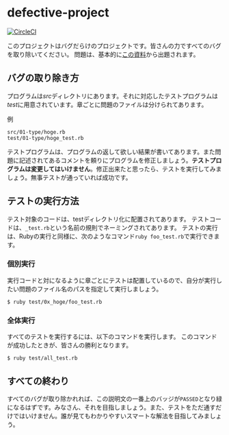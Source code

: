 # defective-project

[![CircleCI](https://circleci.com/gh/sccp2017/defective-project.svg?style=svg)](https://circleci.com/gh/sccp2017/defective-project)

このプロジェクトはバグだらけのプロジェクトです。皆さんの力ですべてのバグを取り除いてください。
問題は、基本的に[この資料](http://nbviewer.jupyter.org/github/SCCP2016/Document-rubytutorial-on-jupyter/tree/master/)から出題されます。

## バグの取り除き方

プログラムは*src*ディレクトリにあります。それに対応したテストプログラムは*test*に用意されています。章ごとに問題のファイルは分けられてあります。

例

```
src/01-type/hoge.rb
test/01-type/hoge_test.rb
```

テストプログラムは、プログラムの返して欲しい結果が書いてあります。また問題に記述されてあるコメントを頼りにプログラムを修正しましょう。**テストプログラムは変更してはいけません**。修正出来たと思ったら、テストを実行してみましょう。無事テストが通っていれば成功です。

## テストの実行方法

テスト対象のコードは、testディレクトリ化に配置されてあります。
テストコードは、```_test.rb```という名前の規則でネーミングされてあります。
テストの実行は、Rubyの実行と同様に、次のようなコマンド```ruby foo_test.rb```で実行できます。

### 個別実行

実行コードと対になるように章ごとにテストは配置しているので、自分が実行したい問題のファイル名のパスを指定して実行しましょう。

```
$ ruby test/0x_hoge/foo_test.rb
```

### 全体実行

すべてのテストを実行するには、以下のコマンドを実行します。
このコマンドが成功したときが、皆さんの勝利となります。

```
$ ruby test/all_test.rb
```

## すべての終わり

すべてのバグが取り除かれれば、この説明文の一番上のバッジが```PASSED```となり緑になるはずです。みなさん、それを目指しましょう。また、テストをただ通すだけではいけません。誰が見てもわかりやすいスマートな解法を目指してみましょう。


